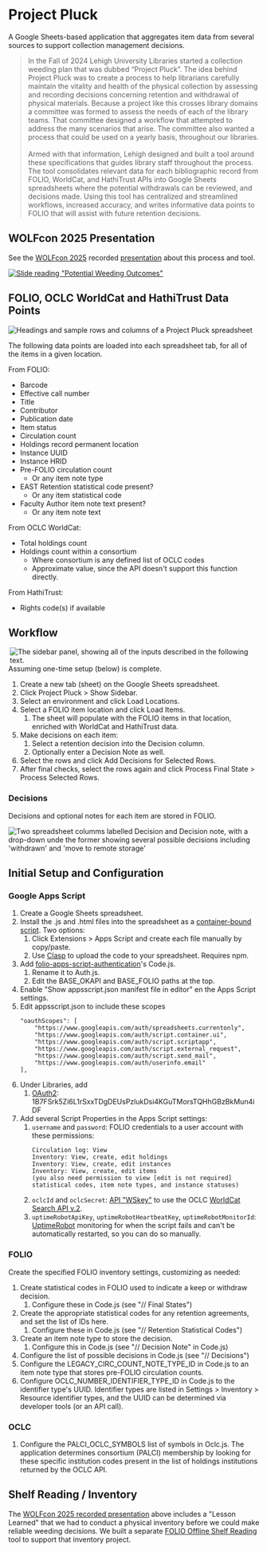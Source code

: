 # Project Pluck

A Google Sheets-based application that aggregates item data from several sources to support collection management decisions.

> In the Fall of 2024 Lehigh University Libraries started a collection weeding plan that was dubbed “Project Pluck”. The idea behind Project Pluck was to create a process to help librarians carefully maintain the vitality and health of the physical collection by assessing and recording decisions concerning retention and withdrawal of physical materials. Because a project like this crosses library domains a committee was formed to assess the needs of each of the library teams. That committee designed a workflow that attempted to address the many scenarios that arise. The committee also wanted a process that could be used on a yearly basis, throughout our libraries. <br><br>
Armed with that information, Lehigh designed and built a tool around these specifications that guides library staff throughout the process. The tool consolidates relevant data for each bibliographic record from FOLIO, WorldCat, and HathiTrust APIs into Google Sheets spreadsheets where the potential withdrawals can be reviewed, and decisions made.  Using this tool has centralized and streamlined workflows, increased accuracy, and writes informative data points to FOLIO that will assist with future retention decisions.

## WOLFcon 2025 Presentation

See the [WOLFcon 2025](https://wolfcon2025.sched.com/) recorded [presentation](https://www.youtube.com/watch?v=DuNw5IQ21Dc) about this process and tool.

[![Slide reading "Potential Weeding Outcomes"](https://img.youtube.com/vi/DuNw5IQ21Dc/0.jpg)](https://www.youtube.com/watch?v=DuNw5IQ21Dc)


## FOLIO, OCLC WorldCat and HathiTrust Data Points

<img src="readme/example-data.png" alt="Headings and sample rows and columns of a Project Pluck spreadsheet">

The following data points are loaded into each spreadsheet tab, for all of the items in a given location.

From FOLIO:
- Barcode
- Effective call number
- Title
- Contributor
- Publication date
- Item status
- Circulation count
- Holdings record permanent location
- Instance UUID
- Instance HRID
- Pre-FOLIO circulation count
    - Or any item note type
- EAST Retention statistical code present?
    - Or any item statistical code
- Faculty Author item note text present?
    - Or any item note text

From OCLC WorldCat:
- Total holdings count
- Holdings count within a consortium
    - Where consortium is any defined list of OCLC codes
    - Approximate value, since the API doesn't support this function directly.

From HathiTrust:
- Rights code(s) if available

## Workflow

<img align="right" src="readme/sidebar.png" alt="The sidebar panel, showing all of the inputs described in the following text.">
Assuming one-time setup (below) is complete.

1. Create a new tab (sheet) on the Google Sheets spreadsheet.
1. Click Project Pluck > Show Sidebar.
1. Select an environment and click Load Locations.
1. Select a FOLIO item location and click Load Items.
    1. The sheet will populate with the FOLIO items in that location, enriched with WorldCat and HathiTrust data.
1. Make decisions on each item:
    1. Select a retention decision into the Decision column.
    1. Optionally enter a Decision Note as well.
1. Select the rows and click Add Decisions for Selected Rows.
1. After final checks, select the rows again and click Process Final State > Process Selected Rows.


### Decisions

Decisions and optional notes for each item are stored in FOLIO.

<img src="readme/decisions.png" alt="Two spreadsheet columms labelled Decision and Decision note, with a drop-down unde the former showing several possible decisions including 'withdrawn' and 'move to remote storage'">


## Initial Setup and Configuration

### Google Apps Script

1. Create a Google Sheets spreadsheet.
1. Install the .js and .html files into the spreadsheet as a [container-bound script](https://developers.google.com/apps-script/guides/bound).  Two options:
    1. Click Extensions > Apps Script and create each file manually by copy/paste.
    1. Use [Clasp](https://developers.google.com/apps-script/guides/clasp) to upload the code to your spreadsheet.  Requires npm.
1. Add [folio-apps-script-authentication](https://github.com/lehigh-university-libraries/folio-apps-script-authentication/blob/main/Code.js)'s Code.js.
    1. Rename it to Auth.js.
    1. Edit the BASE_OKAPI and BASE_FOLIO paths at the top.
1. Enable "Show appsscript.json manifest file in editor" en the Apps Script settings.
1. Edit appsscript.json to include these scopes
    ```
    "oauthScopes": [
        "https://www.googleapis.com/auth/spreadsheets.currentonly",
        "https://www.googleapis.com/auth/script.container.ui",
        "https://www.googleapis.com/auth/script.scriptapp",
        "https://www.googleapis.com/auth/script.external_request",
        "https://www.googleapis.com/auth/script.send_mail",
        "https://www.googleapis.com/auth/userinfo.email"
    ],
    ```
1. Under Libraries, add
    1. [OAuth2](https://github.com/googleworkspace/apps-script-oauth2): 1B7FSrk5Zi6L1rSxxTDgDEUsPzlukDsi4KGuTMorsTQHhGBzBkMun4iDF
1. Add several Script Properties in the Apps Script settings:
    1. `username` and `password`: FOLIO credentials to a user account with these permissions:
        ```
        Circulation log: View
        Inventory: View, create, edit holdings
        Inventory: View, create, edit instances
        Inventory: View, create, edit items
        (you also need permission to view [edit is not required] statistical codes, item note types, and instance statuses)
        ```
    1. `oclcId` and `oclcSecret`: [API "WSkey"](https://www.oclc.org/developer/api/keys.en.html) to use the OCLC [WorldCat Search API v.2](https://developer.api.oclc.org/wcv2).
    1. `uptimeRobotApiKey`, `uptimeRobotHeartbeatKey`, `uptimeRobotMonitorId`: [UptimeRobot](https://uptimerobot.com/) monitoring for when the script fails and can't be automatically restarted, so you can do so manually.

### FOLIO

Create the specified FOLIO inventory settings, customizing as needed:

1. Create statistical codes in FOLIO used to indicate a keep or withdraw decision.
    1. Configure these in Code.js (see "// Final States")
1. Create the appropriate statistical codes for any retention agreements, and set the list of IDs here.
    1. Configure these in Code.js (see "// Retention Statistical Codes")
1. Create an item note type to store the decision.
    1. Configure this in Code.js (see "// Decision Note" in Code.js)
1. Configure the list of possible decisions in Code.js (see "// Decisions")
1. Configure the LEGACY_CIRC_COUNT_NOTE_TYPE_ID in Code.js to an item note type that stores pre-FOLIO circulation counts.
1. Configure OCLC_NUMBER_IDENTIFIER_TYPE_ID in Code.js to the identifier type's UUID.  Identifier types are listed in Settings > Inventory > Resource identifier types, and the UUID can be determined via developer tools (or an API call).

### OCLC

1. Configure the PALCI_OCLC_SYMBOLS list of symbols in Oclc.js.  The application determines consortium (PALCI) membership by looking for these specific institution codes present in the list of holdings institutions returned by the OCLC API.

## Shelf Reading / Inventory

The [WOLFcon 2025 recorded presentation](https://www.youtube.com/watch?v=DuNw5IQ21Dc) above includes a "Lesson Learned" that we had to conduct a physical inventory before we could make reliable weeding decisions.  We built a separate [FOLIO Offline Shelf Reading](https://github.com/lehigh-university-libraries/folio-offline-shelf-reading) tool to support that inventory project.
